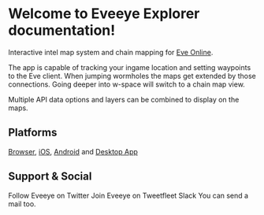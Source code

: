 # Welcome to Eveeye Explorer documentation!


Interactive intel map system and chain mapping for [Eve Online](https://www.eveonline.com/signup?invc=fcca28f2-af9d-4435-90e7-b7209bc66497).

The app is capable of tracking your ingame location and setting waypoints to the Eve client. When jumping wormholes the maps get extended by those connections. Going deeper into w-space will switch to a chain map view.  
 
Multiple API data options and layers can be combined to display on the maps.  

## Platforms

[Browser](https://eveeye.com), [iOS](https://apps.apple.com/us/app/eveeye-for-eve-online/id1163904317), [Android](https://play.google.com/store/apps/details?id=com.eveeye&hl=en) and [Desktop App](https://eedocs.readthedocs.io/en/latest/desktop-app/)

## Support & Social

Follow Eveeye on <a href="twitter://user?screen_name=eveeyemaps" style="text-decoration:none;pointer-events:all"><span class="help_links">Twitter</span></a>
Join Eveeye on <a href="slack://channel?team=T03CDJ6FV&id=C49UXSC73" style="text-decoration:none;pointer-events:all"><span class="help_links">Tweetfleet Slack</span></a>
You can <a href="mailto:risingson@eveeye.com" style="text-decoration:none;pointer-events:all"><span class="help_links">send a mail</span></a> too.




<!--stackedit_data:
eyJoaXN0b3J5IjpbMTY3MDI1NTUzMCwxMDY2MTU1MTIyLC0xND
IzMjIwOSwtMTQ0Mzg3NzIyNl19
-->